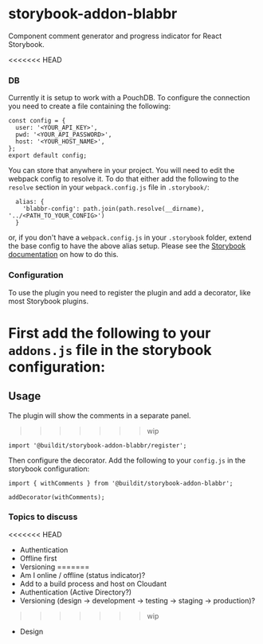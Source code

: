 # storybook-addon-blabbr

Component comment generator and progress indicator for React Storybook.

<<<<<<< HEAD
### DB
Currently it is setup to work with a PouchDB. To configure the connection you need to create a file containing the following:

```
const config = {
  user: '<YOUR_API_KEY>',
  pwd: '<YOUR_API_PASSWORD>',
  host: '<YOUR_HOST_NAME>',
};
export default config;
```

You can store that anywhere in your project. You will need to edit the webpack config to resolve it. To do that either add the following to the `resolve` section in your `webpack.config.js` file in `.storybook/`:

```
  alias: {
    'blabbr-config': path.join(path.resolve(__dirname), '../<PATH_TO_YOUR_CONFIG>')
  }
```

or, if you don't have a `webpack.config.js` in your `.storybook` folder, extend the base config to have the above alias setup. Please see the
[Storybook documentation](https://getstorybook.io/docs/react-storybook/configurations/custom-webpack-config#full-control-mode) on how to do this.

### Configuration
To use the plugin you need to register the plugin and add a decorator, like most Storybook plugins.

First add the following to your `addons.js` file in the storybook configuration:
=======
## Usage
The plugin will show the comments in a separate panel.
>>>>>>> wip

`import '@buildit/storybook-addon-blabbr/register';`

Then configure the decorator. Add the following to your `config.js` in the storybook configuration:

```
import { withComments } from '@buildit/storybook-addon-blabbr';

addDecorator(withComments);
```

### Topics to discuss
<<<<<<< HEAD
- Authentication
- Offline first
- Versioning
=======
- Am I online / offline (status indicator)?
- Add to a build process and host on Cloudant
- Authentication (Active Directory?)
- Versioning (design -> development -> testing -> staging -> production)?
>>>>>>> wip
- Design

